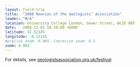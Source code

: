 ```yaml
---
layout: field-trip
title:  "2008 Reunion of the Geologists’ Association"
leader: "N/A"
location: University College London, Gower Street, WC1E 6BT
date:   2008-11-01 10:30:00 +0000
latitude: 51.52145
longitude: -0.13141
#precise zoom: 0.005, inprecise zoom: 0.5
zoom: 0.003
---
```

For details, see <a href="https://geologistsassociation.org.uk/festival/">geologistsassociation.org.uk/festival</a>
